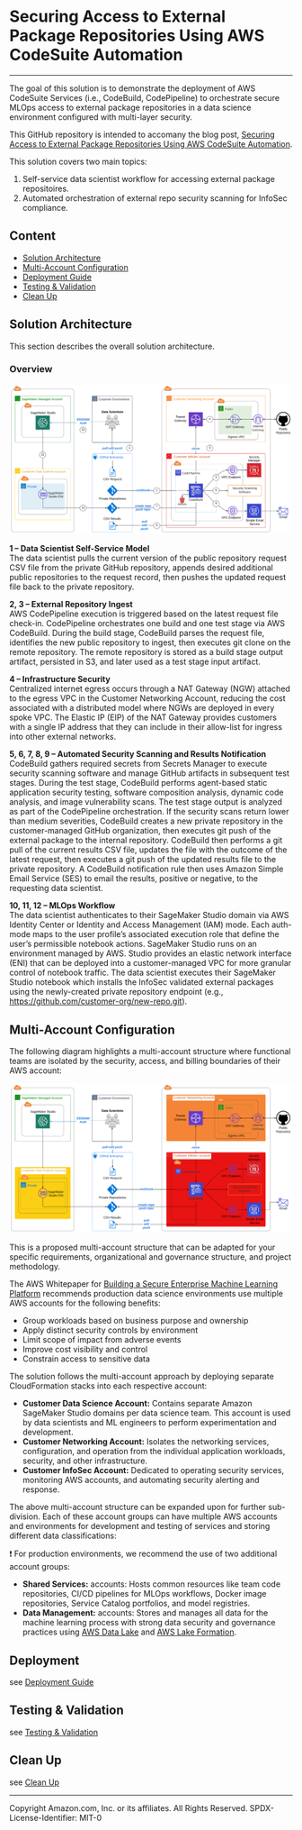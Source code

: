 # Securing Access to External Package Repositories Using AWS CodeSuite Automation
---
The goal of this solution is to demonstrate the deployment of AWS CodeSuite Services (i.e., CodeBuild, CodePipeline) to orchestrate secure MLOps access to external package repositories in a data science environment configured with multi-layer security.

This GitHub repository is intended to accomany the blog post, [Securing Access to External Package Repositories Using AWS CodeSuite Automation](https://aws.amazon.com/blogs/).

This solution covers two main topics:
1. Self-service data scientist workflow for accessing external package repositoires.
2. Automated orchestration of external repo security scanning for InfoSec compliance.

## Content
- [Solution Architecture](#solution-architecture)
- [Multi-Account Configuration](#multi-account-configuration)
- [Deployment Guide](#deployment)
- [Testing & Validation](#testing-and-validation)
- [Clean Up](#clean-up)

## Solution Architecture
This section describes the overall solution architecture.

### Overview
![Solution overview](design/solution-overview.svg)

**1 – Data Scientist Self-Service Model**  
The data scientist pulls the current version of the public repository request CSV file from the private GitHub repository, appends desired additional public repositories to the request record, then pushes the updated request file back to the private repository.

**2, 3 – External Repository Ingest**  
AWS CodePipeline execution is triggered based on the latest request file check-in. CodePipeline orchestrates one build and one test stage via AWS CodeBuild. During the build stage, CodeBuild parses the request file, identifies the new public repository to ingest, then executes git clone on the remote repository. The remote repository is stored as a build stage output artifact, persisted in S3, and later used as a test stage input artifact.

**4 – Infrastructure Security**  
Centralized internet egress occurs through a NAT Gateway (NGW) attached to the egress VPC in the Customer Networking Account, reducing the cost associated with a distributed model where NGWs are deployed in every spoke VPC. The Elastic IP (EIP) of the NAT Gateway provides customers with a single IP address that they can include in their allow-list for ingress into other external networks.

**5, 6, 7, 8, 9 – Automated Security Scanning and Results Notification**  
CodeBuild gathers required secrets from Secrets Manager to execute security scanning software and manage GitHub artifacts in subsequent test stages. During the test stage, CodeBuild performs agent-based static application security testing, software composition analysis, dynamic code analysis, and image vulnerability scans.  The test stage output is analyzed as part of the CodePipeline orchestration. If the security scans return lower than medium severities, CodeBuild creates a new private repository in the customer-managed GitHub organization, then executes git push of the external package to the internal repository.
CodeBuild then performs a git pull of the current results CSV file, updates the file with the outcome of the latest request, then executes a git push of the updated results file to the private repository. A CodeBuild notification rule then uses Amazon Simple Email Service (SES) to email the results, positive or negative, to the requesting data scientist.

**10, 11, 12 – MLOps Workflow**  
The data scientist authenticates to their SageMaker Studio domain via AWS Identity Center or Identity and Access Management (IAM) mode. Each auth-mode maps to the user profile’s associated execution role that define the user’s permissible notebook actions. SageMaker Studio runs on an environment managed by AWS. Studio provides an elastic network interface (ENI) that can be deployed into a customer-managed VPC for more granular control of notebook traffic.
The data scientist executes their SageMaker Studio notebook which installs the InfoSec validated external packages using the newly-created private repository endpoint (e.g., https://github.com/customer-org/new-repo.git).

## Multi-Account Configuration
The following diagram highlights a multi-account structure where functional teams are isolated by the security, access, and billing boundaries of their AWS account:

![Team structure](design/mutli-account-overview.svg)

This is a proposed multi-account structure that can be adapted for your specific requirements, organizational and governance structure, and project methodology.

The AWS Whitepaper for [Building a Secure Enterprise Machine Learning Platform](https://docs.aws.amazon.com/whitepapers/latest/build-secure-enterprise-ml-platform/aws-accounts.html) recommends production data science environments use multiple AWS accounts for the following benefits:
- Group workloads based on business purpose and ownership
- Apply distinct security controls by environment
- Limit scope of impact from adverse events
- Improve cost visibility and control
- Constrain access to sensitive data

The solution follows the multi-account approach by deploying separate CloudFormation stacks into each respective account:
- **Customer Data Science Account:** Contains separate Amazon SageMaker Studio domains per data science team. This account is used by data scientists and ML engineers to perform experimentation and development.
- **Customer Networking Account:** Isolates the networking services, configuration, and operation from the individual application workloads, security, and other infrastructure. 
- **Customer InfoSec Account:** Dedicated to operating security services, monitoring AWS accounts, and automating security alerting and response.

The above multi-account structure can be expanded upon for further sub-division. Each of these account groups can have multiple AWS accounts and environments for development and testing of services and storing different data classifications: 

❗ For production environments, we recommend the use of two additional account groups:
- **Shared Services:** accounts: Hosts common resources like team code repositories, CI/CD pipelines for MLOps workflows, Docker image repositories, Service Catalog portfolios, and model registries. 
- **Data Management:** accounts: Stores and manages all data for the machine learning process with strong data security and governance practices using [AWS Data Lake](https://aws.amazon.com/solutions/implementations/data-lake-solution/) and [AWS Lake Formation](https://aws.amazon.com/lake-formation/).

## Deployment
see [Deployment Guide](documentation/deployment-guide.md)

## Testing & Validation
see [Testing & Validation](documentation/testing-and-validation.md)

## Clean Up
see [Clean Up](documentation/clean-up.md)

---

Copyright Amazon.com, Inc. or its affiliates. All Rights Reserved.
SPDX-License-Identifier: MIT-0
